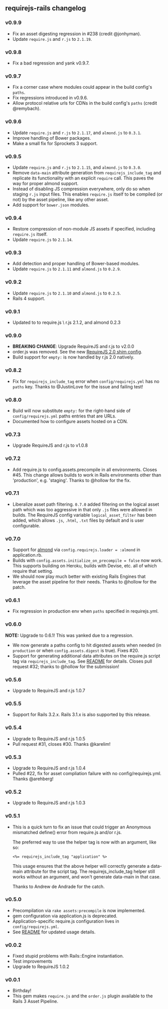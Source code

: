 <!-- Marked Style: GitHub -->

## requirejs-rails changelog

### v0.9.9

- Fix an asset digesting regression in #238 (credit @jonhyman).
- Update `require.js` and `r.js` to `2.1.19`.

### v0.9.8

- Fix a bad regression and yank v0.9.7.

### v0.9.7

- Fix a corner case where modules could appear in the build config's `paths`.
- Fix regressions introduced in v0.9.6.
- Allow protocol relative urls for CDNs in the build config's `paths` (credit @remybach).

### v0.9.6

- Update `require.js` and `r.js` to `2.1.17`, and `almond.js` to `0.3.1`.
- Improve handling of Bower packages.
- Make a small fix for Sprockets 3 support.

### v0.9.5

- Update `require.js` and `r.js` to `2.1.15`, and `almond.js` to `0.3.0`.
- Remove `data-main` attribute generation from `requirejs_include_tag` and replicate its functionality with an explicit
  `require` call. This paves the way for proper almond support.
- Instead of disabling JS compression everywhere, only do so when staging `r.js` input files. This enables `require.js`
  itself to be compiled (or not) by the asset pipeline, like any other asset.
- Add support for `bower.json` modules.

### v0.9.4

- Restore compression of non-module JS assets if specified, including `require.js` itself.
- Update `require.js` to `2.1.14`.

### v0.9.3

- Add detection and proper handling of Bower-based modules.
- Update `require.js` to `2.1.11` and `almond.js` to `0.2.9`.

### v0.9.2

- Update `require.js` to `2.1.10` and `almond.js` to `0.2.5`.
- Rails 4 support.

### v0.9.1

- Updated to to require.js \ r.js 2.1.2, and almond 0.2.3

### v0.9.0

- **BREAKING CHANGE**: Upgrade RequireJS and r.js to v2.0.0
- order.js was removed. See the new [RequireJS 2.0 shim config](https://github.com/jrburke/requirejs/wiki/Upgrading-to-RequireJS-2.0#wiki-shim).
- Build support for `empty:` is now handled by r.js 2.0 natively.

### v0.8.2

- Fix for `requirejs_include_tag` error when `config/requirejs.yml` has no
  `paths` key.  Thanks to @JustinLove for the issue and failing test!

### v0.8.0

- Build will now substitute `empty:` for the right-hand side of
  `config/requirejs.yml` paths entries that are URLs.
- Documented how to configure assets hosted on a CDN.

### v0.7.3

- Upgrade RequireJS and r.js to v1.0.8

### v0.7.2

- Add require.js to config.assets.precompile in all environments.  Closes #45.
  This change allows builds to work in Rails environments other than
  'production', e.g. 'staging'.  Thanks to @hollow for the fix.

### v0.7.1

- Liberalize asset path filtering.  `0.7.0` added filtering on the logical
  asset path which was too aggressive in that only `.js` files were allowed in
  builds.  The RequireJS config variable `logical_asset_filter` has been
  added, which allows `.js`, `.html`, `.txt` files by default and is user
  configurable.

### v0.7.0

- Support for [almond](https://github.com/jrburke/almond) via
  `config.requirejs.loader = :almond` in application.rb.
- Builds with `config.assets.initialize_on_precompile = false` now work.
  This supports building on Heroku, builds with Devise, etc. all of
  which require that setting.
- We should now play much better with existing Rails Engines that
  leverage the asset pipeline for their needs.  Thanks to @hollow for the
  patch.

### v0.6.1

- Fix regression in production env when `paths` specified in requirejs.yml.

### v0.6.0

**NOTE:** Upgrade to 0.6.1! This was yanked due to a regression.

- We now generate a paths config to hit digested assets when needed (in
  `production` or when `config.assets.digest` is true). Fixes #20.
- Support for generating additional data attributes on the require.js script
  tag via `requirejs_include_tag`. See [README](README.md) for details. Closes 
  pull request #32; thanks to @hollow for the submission!

### v0.5.6

- Upgrade to RequireJS and r.js 1.0.7

### v0.5.5

- Support for Rails 3.2.x.  Rails 3.1.x is also supported by this release.

### v0.5.4

- Upgrade to RequireJS and r.js 1.0.5
- Pull request #31, closes #30.  Thanks @karelim!

### v0.5.3

- Upgrade to RequireJS and r.js 1.0.4
- Pulled #22, fix for asset compliation failure with no config/requirejs.yml.
  Thanks @arehberg!

### v0.5.2

- Upgrade to RequireJS and r.js 1.0.3

### v0.5.1

- This is a quick turn to fix an issue that could trigger an Anonymous mismatched define() error from require.js and/or r.js.

    The preferred way to use the helper tag is now with an argument, like
    so:

    ```erb
    <%= requirejs_include_tag "application" %>
    ```

    This usage ensures that the above helper will correctly generate a
    data-main attribute for the script tag.  The requirejs_include_tag
    helper still works without an argument, and won't generate data-main
    in that case.

    Thanks to Andrew de Andrade for the catch.

### v0.5.0

- Precompilation via `rake assets:precompile` is now implemented.
- gem configuration via application.js is deprecated.
- Application-specific require.js configuration lives in `config/requirejs.yml`.
- See [README](README.md) for updated usage details.

### v0.0.2

- Fixed stupid problems with Rails::Engine instantiation.
- Test improvements
- Upgrade to RequireJS 1.0.2

### v0.0.1

- Birthday!
- This gem makes `require.js` and the `order.js` plugin available to the Rails 3 Asset Pipeline.
